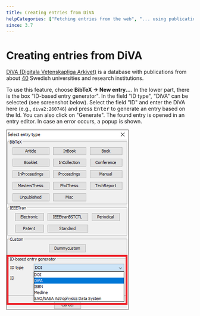 ```yaml
---
title: Creating entries from DiVA
helpCategories: ["Fetching entries from the web", "... using publication identifiers"]
since: 3.7
---
```


# Creating entries from DiVA

[DiVA (Digitala Vetenskapliga Arkivet)](http://www.diva-portal.org/) is a database with publications from about [40](www.diva-portal.org/smash/aboutdiva.jsf) Swedish universities and research institutions.

To use this feature, choose **BibTeX -&gt; New entry...**.
In the lower part, there is the box "ID-based entry generator".
In the field "ID type", "DiVA" can be selected (see screenshot below).
Select the field "ID" and enter the DiVA here (e.g., `diva2:260746`) and press <kbd>Enter</kbd> to generate an entry based on the Id.
You can also click on "Generate".
The found entry is opened in an entry editor.
In case an error occurs, a popup is shown.

![Screenshot of new entry dialog](./images/NewEntryChooseType-IDGeneratorHighlighted-Diva.png)
